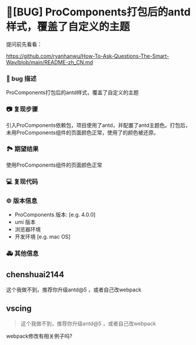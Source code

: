 # 🐛[BUG] ProComponents打包后的antd样式，覆盖了自定义的主题

提问前先看看：

https://github.com/ryanhanwu/How-To-Ask-Questions-The-Smart-Way/blob/main/README-zh_CN.md

### 🐛 bug 描述

ProComponents打包后的antd样式，覆盖了自定义的主题

### 📷 复现步骤

引入ProComponents依赖包，项目使用了antd，并配置了antd主题色。打包后，未用ProComponents组件的页面颜色正常，使用了的颜色被还原。

### 🏞 期望结果

使用ProComponents组件的页面颜色正常

### 💻 复现代码

<!--
提供可复现的代码，仓库，或线上示例
-->

### © 版本信息

- ProComponents 版本: [e.g. 4.0.0]
- umi 版本
- 浏览器环境
- 开发环境 [e.g. mac OS]

### 🚑 其他信息

<!--
如截图等其他信息可以贴在这里
-->

## chenshuai2144

这个我做不到，推荐你升级antd@5 ，或者自己改webpack

## vscing

> 这个我做不到，推荐你升级antd@5 ，或者自己改webpack

webpack修改有相关例子吗?
